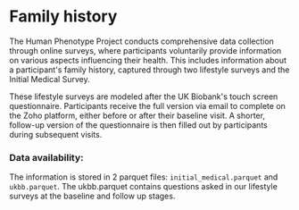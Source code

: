 # Family history
The Human Phenotype Project conducts comprehensive data collection through online surveys, where participants voluntarily provide information on various aspects influencing their health. This includes information about a participant's family history, captured through two lifestyle surveys and the Initial Medical Survey.

These lifestyle surveys are modeled after the UK Biobank's touch screen questionnaire. Participants receive the full version via email to complete on the Zoho platform, either before or after their baseline visit. A shorter, follow-up version of the questionnaire is then filled out by participants during subsequent visits. 

### Data availability:
The information is stored in 2 parquet files:  `initial_medical.parquet` and `ukbb.parquet`. The ukbb.parquet contains questions asked in our lifestyle surveys at the baseline and follow up stages.